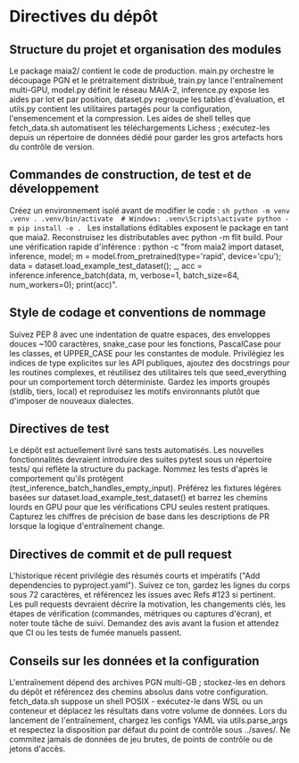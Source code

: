 # Directives du dépôt

## Structure du projet et organisation des modules

Le package maia2/ contient le code de production. main.py orchestre le découpage PGN et le prétraitement distribué, train.py lance l'entraînement multi-GPU, model.py définit le réseau MAIA-2, inference.py expose les aides par lot et par position, dataset.py regroupe les tables d'évaluation, et utils.py contient les utilitaires partagés pour la configuration, l'ensemencement et la compression. Les aides de shell telles que fetch_data.sh automatisent les téléchargements Lichess ; exécutez-les depuis un répertoire de données dédié pour garder les gros artefacts hors du contrôle de version.

## Commandes de construction, de test et de développement

Créez un environnement isolé avant de modifier le code :
`sh
python -m venv .venv
. .venv/bin/activate  # Windows: .venv\Scripts\activate
python -m pip install -e .
`
Les installations éditables exposent le package en tant que maia2. Reconstruisez les distributables avec python -m flit build. Pour une vérification rapide d'inférence : python -c "from maia2 import dataset, inference, model; m = model.from_pretrained(type='rapid', device='cpu'); data = dataset.load_example_test_dataset(); _, acc = inference.inference_batch(data, m, verbose=1, batch_size=64, num_workers=0); print(acc)".

## Style de codage et conventions de nommage

Suivez PEP 8 avec une indentation de quatre espaces, des enveloppes douces ~100 caractères, snake_case pour les fonctions, PascalCase pour les classes, et UPPER_CASE pour les constantes de module. Privilégiez les indices de type explicites sur les API publiques, ajoutez des docstrings pour les routines complexes, et réutilisez des utilitaires tels que seed_everything pour un comportement torch déterministe. Gardez les imports groupés (stdlib, tiers, local) et reproduisez les motifs environnants plutôt que d'imposer de nouveaux dialectes.

## Directives de test

Le dépôt est actuellement livré sans tests automatisés. Les nouvelles fonctionnalités devraient introduire des suites pytest sous un répertoire tests/ qui reflète la structure du package. Nommez les tests d'après le comportement qu'ils protègent (test_inference_batch_handles_empty_input). Préférez les fixtures légères basées sur dataset.load_example_test_dataset() et barrez les chemins lourds en GPU pour que les vérifications CPU seules restent pratiques. Capturez les chiffres de précision de base dans les descriptions de PR lorsque la logique d'entraînement change.

## Directives de commit et de pull request

L'historique récent privilégie des résumés courts et impératifs ("Add dependencies to pyproject.yaml"). Suivez ce ton, gardez les lignes du corps sous 72 caractères, et référencez les issues avec Refs #123 si pertinent. Les pull requests devraient décrire la motivation, les changements clés, les étapes de vérification (commandes, métriques ou captures d'écran), et noter toute tâche de suivi. Demandez des avis avant la fusion et attendez que CI ou les tests de fumée manuels passent.

## Conseils sur les données et la configuration

L'entraînement dépend des archives PGN multi-GB ; stockez-les en dehors du dépôt et référencez des chemins absolus dans votre configuration. fetch_data.sh suppose un shell POSIX - exécutez-le dans WSL ou un conteneur et déplacez les résultats dans votre volume de données. Lors du lancement de l'entraînement, chargez les configs YAML via utils.parse_args et respectez la disposition par défaut du point de contrôle sous ../saves/. Ne commitez jamais de données de jeu brutes, de points de contrôle ou de jetons d'accès.
